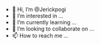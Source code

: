 - 👋 Hi, I’m @Jerickpogi
- 👀 I’m interested in ...
- 🌱 I’m currently learning ...
- 💞️ I’m looking to collaborate on ...
- 📫 How to reach me ...

<!---
Jerickpogi/Jerickpogi is a ✨ special ✨ repository because its `README.md` (this file) appears on your GitHub profile.
You can click the Preview link to take a look at your changes.
--->
